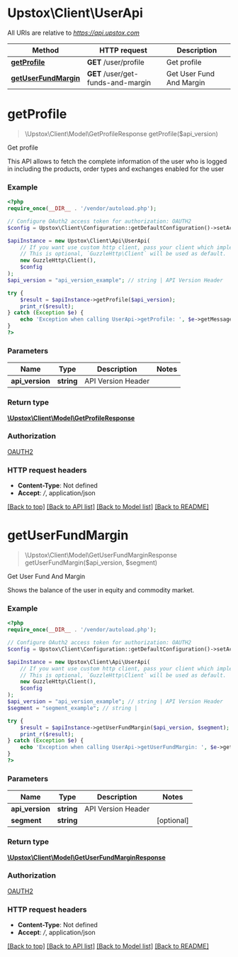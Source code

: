 # Upstox\Client\UserApi

All URIs are relative to *https://api.upstox.com*

Method | HTTP request | Description
------------- | ------------- | -------------
[**getProfile**](UserApi.md#getprofile) | **GET** /user/profile | Get profile
[**getUserFundMargin**](UserApi.md#getuserfundmargin) | **GET** /user/get-funds-and-margin | Get User Fund And Margin

# **getProfile**
> \Upstox\Client\Model\GetProfileResponse getProfile($api_version)

Get profile

This API allows to fetch the complete information of the user who is logged in including the products, order types and exchanges enabled for the user

### Example
```php
<?php
require_once(__DIR__ . '/vendor/autoload.php');

// Configure OAuth2 access token for authorization: OAUTH2
$config = Upstox\Client\Configuration::getDefaultConfiguration()->setAccessToken('YOUR_ACCESS_TOKEN');

$apiInstance = new Upstox\Client\Api\UserApi(
    // If you want use custom http client, pass your client which implements `GuzzleHttp\ClientInterface`.
    // This is optional, `GuzzleHttp\Client` will be used as default.
    new GuzzleHttp\Client(),
    $config
);
$api_version = "api_version_example"; // string | API Version Header

try {
    $result = $apiInstance->getProfile($api_version);
    print_r($result);
} catch (Exception $e) {
    echo 'Exception when calling UserApi->getProfile: ', $e->getMessage(), PHP_EOL;
}
?>
```

### Parameters

Name | Type | Description  | Notes
------------- | ------------- | ------------- | -------------
 **api_version** | **string**| API Version Header |

### Return type

[**\Upstox\Client\Model\GetProfileResponse**](../Model/GetProfileResponse.md)

### Authorization

[OAUTH2](../../README.md#OAUTH2)

### HTTP request headers

 - **Content-Type**: Not defined
 - **Accept**: */*, application/json

[[Back to top]](#) [[Back to API list]](../../README.md#documentation-for-api-endpoints) [[Back to Model list]](../../README.md#documentation-for-models) [[Back to README]](../../README.md)

# **getUserFundMargin**
> \Upstox\Client\Model\GetUserFundMarginResponse getUserFundMargin($api_version, $segment)

Get User Fund And Margin

Shows the balance of the user in equity and commodity market.

### Example
```php
<?php
require_once(__DIR__ . '/vendor/autoload.php');

// Configure OAuth2 access token for authorization: OAUTH2
$config = Upstox\Client\Configuration::getDefaultConfiguration()->setAccessToken('YOUR_ACCESS_TOKEN');

$apiInstance = new Upstox\Client\Api\UserApi(
    // If you want use custom http client, pass your client which implements `GuzzleHttp\ClientInterface`.
    // This is optional, `GuzzleHttp\Client` will be used as default.
    new GuzzleHttp\Client(),
    $config
);
$api_version = "api_version_example"; // string | API Version Header
$segment = "segment_example"; // string | 

try {
    $result = $apiInstance->getUserFundMargin($api_version, $segment);
    print_r($result);
} catch (Exception $e) {
    echo 'Exception when calling UserApi->getUserFundMargin: ', $e->getMessage(), PHP_EOL;
}
?>
```

### Parameters

Name | Type | Description  | Notes
------------- | ------------- | ------------- | -------------
 **api_version** | **string**| API Version Header |
 **segment** | **string**|  | [optional]

### Return type

[**\Upstox\Client\Model\GetUserFundMarginResponse**](../Model/GetUserFundMarginResponse.md)

### Authorization

[OAUTH2](../../README.md#OAUTH2)

### HTTP request headers

 - **Content-Type**: Not defined
 - **Accept**: */*, application/json

[[Back to top]](#) [[Back to API list]](../../README.md#documentation-for-api-endpoints) [[Back to Model list]](../../README.md#documentation-for-models) [[Back to README]](../../README.md)

